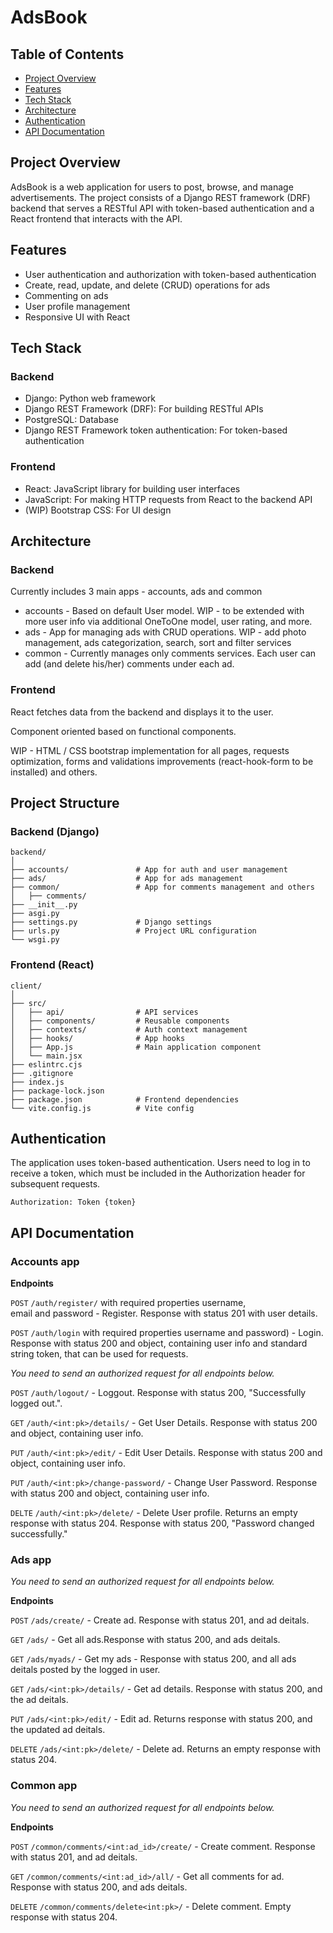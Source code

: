 
# AdsBook
## Table of Contents
 * [Project Overview](#project-overview)
 * [Features](#features)
 * [Tech Stack](#tech-stack)
 * [Architecture](#architecture)
 * [Authentication](#authentication)
 * [API Documentation](#api-documentation)


## Project Overview
AdsBook is a web application for users to post, browse, and manage advertisements. The project consists of a Django REST framework (DRF) backend that serves a RESTful API with token-based authentication and a React frontend that interacts with the API.


## Features
* User authentication and authorization with token-based authentication
* Create, read, update, and delete (CRUD) operations for ads
* Commenting on ads
* User profile management
* Responsive UI with React


## Tech Stack
###  Backend
* Django: Python web framework
* Django REST Framework (DRF): For building RESTful APIs
* PostgreSQL: Database
* Django REST Framework token authentication: For token-based authentication

### Frontend
* React: JavaScript library for building user interfaces
* JavaScript: For making HTTP requests from React to the backend API
* (WIP) Bootstrap CSS: For UI design


## Architecture
### Backend
Currently includes 3 main apps - accounts, ads and common

* accounts - Based on default User model. WIP - to be extended with more user info via additional OneToOne model, user rating, and more.
* ads - App for managing ads with CRUD operations. WIP - add photo management, ads categorization, search, sort and filter services 
* common - Currently manages only comments services. Each user can add (and delete his/her) comments under each ad.

### Frontend
React fetches data from the backend and displays it to the user.

Component oriented based on functional components.

WIP - HTML / CSS bootstrap implementation for all pages, requests optimization, forms and validations improvements (react-hook-form to be installed) and others.


## Project Structure
### Backend (Django)
```
backend/
│
├── accounts/               # App for auth and user management
├── ads/                    # App for ads management
├── common/                 # App for comments management and others
│   ├── comments/
├── __init__.py
├── asgi.py
├── settings.py             # Django settings
├── urls.py                 # Project URL configuration
└── wsgi.py
```

### Frontend (React)
```
client/
│
├── src/
│   ├── api/                # API services
│   ├── components/         # Reusable components
│   ├── contexts/           # Auth context management
│   ├── hooks/              # App hooks
│   ├── App.js              # Main application component
│   └── main.jsx
├── eslintrc.cjs
├── .gitignore             
├── index.js                
├── package-lock.json       
├── package.json            # Frontend dependencies
└── vite.config.js          # Vite config
```


## Authentication
The application uses token-based authentication. Users need to log in to receive a token, which must be included in the Authorization header for subsequent requests.

```
Authorization: Token {token}
```


## API Documentation
### Accounts app
**Endpoints**

`POST` `/auth/register/` with required properties username, email and password - Register. Response with status 201 with user details.

`POST` `/auth/login` with required properties username and password) - Login. Response with status 200 and object, containing user info and standard string token, that can be used for requests.

*You need to send an authorized request for all endpoints below.*

`POST` `/auth/logout/` - Loggout. Response with status 200, "Successfully logged out.".

`GET` `/auth/<int:pk>/details/` - Get User Details. Response with status 200 and object, containing user info.

`PUT` `/auth/<int:pk>/edit/` - Edit User Details. Response with status 200 and object, containing user info.

`PUT` `/auth/<int:pk>/change-password/` - Change User Password. Response with status 200 and object, containing user info.
 
`DELTE` `/auth/<int:pk>/delete/` - Delete User profile. Returns an empty response with status 204. Response with status 200, "Password changed successfully."


### Ads app
*You need to send an authorized request for all endpoints below.*

**Endpoints**

`POST` `/ads/create/` - Create ad. Response with status 201, and ad deitals.

`GET` `/ads/` - Get all ads.Response with status 200, and ads deitals.

`GET` `/ads/myads/` - Get my ads - Response with status 200, and all ads deitals posted by the logged in user.

`GET` `/ads/<int:pk>/details/` - Get ad details. Response with status 200, and the ad deitals.

`PUT` `/ads/<int:pk>/edit/` - Edit ad. Returns response with status 200, and the updated ad deitals.

`DELETE` `/ads/<int:pk>/delete/` - Delete ad. Returns an empty response with status 204.

### Common app
*You need to send an authorized request for all endpoints below.*

**Endpoints**

`POST` `/common/comments/<int:ad_id>/create/` - Create comment. Response with status 201, and ad deitals.

`GET` `/common/comments/<int:ad_id>/all/` - Get all comments for ad. Response with status 200, and ads deitals.

`DELETE` `/common/comments/delete<int:pk>/` - Delete comment. Empty response with status 204.


